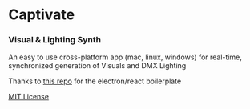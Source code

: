 # Captivate
### Visual & Lighting Synth
An easy to use cross-platform app (mac, linux, windows) for real-time, synchronized generation of Visuals and DMX Lighting

Thanks to [this repo](https://github.com/diego3g/electron-typescript-react) for the electron/react boilerplate

[MIT License](https://github.com/spensbot/Captivate2/blob/master/LICENSE)



